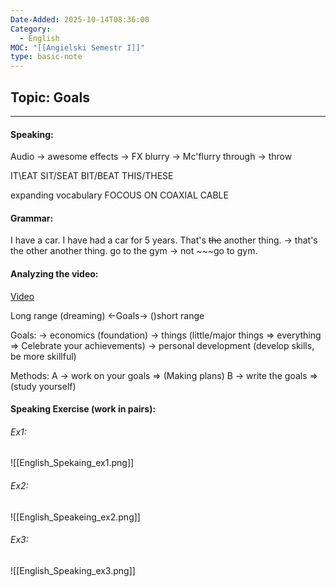 ```yaml
---
Date-Added: 2025-10-14T08:36:00
Category:
  - English
MOC: "[[Angielski Semestr I]]"
type: basic-note
---
```

## Topic: Goals
- - -
#### Speaking:
Audio -> awesome
effects -> FX
blurry -> Mc'flurry
through -> throw

IT\EAT
SIT/SEAT
BIT/BEAT
THIS/THESE

expanding vocabulary
FOCOUS ON
COAXIAL CABLE
#### Grammar:
I have a car.
I have had a car for 5 years.
That's ~~the~~ another thing. -> that's the other another thing.
go to the gym -> not ~~~go to gym.


#### Analyzing the video:
[Video](https://www.youtube.com/watch?v=uojn8bAUgyM)

Long range (dreaming) <-Goals-> ()short range

Goals:
-> economics (foundation)
-> things (little/major things => everything => Celebrate your achievements)
-> personal development (develop skills, be more skillful)

Methods:
A -> work on your goals => (Making plans)
B -> write the goals => (study yourself)

#### Speaking Exercise (work in pairs):
###### Ex1:
![[English_Spekaing_ex1.png]]
###### Ex2:
![[English_Speakeing_ex2.png]]
###### Ex3:
![[English_Speaking_ex3.png]]